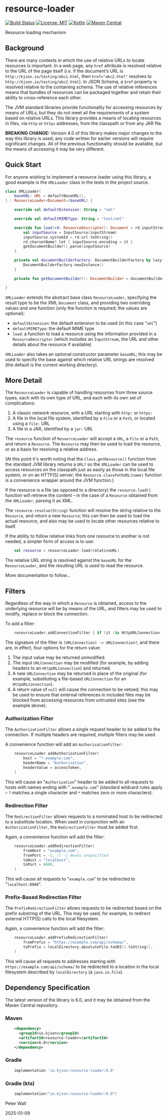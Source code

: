# resource-loader

[![Build Status](https://github.com/pwall567/resource-loader/actions/workflows/build.yml/badge.svg)](https://github.com/pwall567/resource-loader/actions/workflows/build.yml)
[![License: MIT](https://img.shields.io/badge/License-MIT-yellow.svg)](https://opensource.org/licenses/MIT)
[![Kotlin](https://img.shields.io/static/v1?label=Kotlin&message=v1.9.24&color=7f52ff&logo=kotlin&logoColor=7f52ff)](https://github.com/JetBrains/kotlin/releases/tag/v1.9.24)
[![Maven Central](https://img.shields.io/maven-central/v/io.kjson/resource-loader?label=Maven%20Central)](https://search.maven.org/search?q=g:%22io.kjson%22%20AND%20a:%22resource-loader%22)

Resource loading mechanism

## Background

There are many contexts in which the use of relative URLs to locate resources is important.
In a web page, any `href` attribute is resolved relative to the URL of the page itself (_i.e._ if the document&rsquo;s
URL is `http://kjson.io/testing/abc1.html`, then `href="abc2.html"` resolves to `http://kjson.io/testing/abc2.html`).
In JSON Schema, a `$ref` property is resolved relative to the containing schema.
The use of relative references means that bundles of resources can be packaged together and retain their ability to
cross-reference each other.

The JVM standard libraries provide functionality for accessing resources by means of URLs, but they do not meet all the
requirements of a system based on relative URLs.
This library provides a means of locating resources in files, via `http` or `https` addresses, from the classpath or
from any JAR file.

**BREAKING CHANGE:** Version 4.0 of this library makes major changes to the way this library is used; any code written
for earlier versions will require significant changes.
All of the previous functionality should be available, but the means of accessing it may be very different.

## Quick Start

For anyone wishing to implement a resource loader using this library, a good example is the `XMLLoader` class in the
tests in the project source.

```kotlin
class XMLLoader(
    baseURL: URL = defaultBaseURL(),
) : ResourceLoader<Document>(baseURL) {

    override val defaultExtension: String = "xml"

    override val defaultMIMEType: String = "text/xml"

    override fun load(rd: ResourceDescriptor): Document = rd.inputStream.use { inputStream ->
        val inputSource = InputSource(inputStream)
        inputSource.systemId = rd.url.toString()
        rd.charsetName?.let { inputSource.encoding = it }
        getDocumentBuilder().parse(inputSource)
    }

    private val documentBuilderFactory: DocumentBuilderFactory by lazy {
        DocumentBuilderFactory.newInstance()
    }

    private fun getDocumentBuilder(): DocumentBuilder = documentBuilderFactory.newDocumentBuilder()

}
```

`XMLLoader` extends the abstract base class `ResourceLoader`, specifying the result type to be the XML `Document` class,
  and providing two overriding values and one function (only the function is required; the values are optional):
- `defaultExtension`: the default extension to be used (in this case &ldquo;`xml`&rdquo;)
- `defaultMIMEType`: the default MIME type
- `load`: a function to load a resource using the information provided in a `ResourceDescriptor` (which includes an
  `InputStream`, the URL and other details about the resource if available)

`XMLLoader` also takes an optional constructor parameter `baseURL`; this may be used to specify the base against which
relative URL strings are resolved (the default is the current working directory).

## More Detail

The `ResourceLoader` is capable of handling resources from three source types, each with its own type of URL, and each
with its own set of complications:
1. A classic network resource, with a URL starting with `http:` or `https:`
2. A file in the local file system, identified by a `File` or a `Path`, or located using a `file:` URL
3. A file in a JAR, identified by a `jar:` URL

The `resource` function of `ResourceLoader` will accept a <span title="java.net.URL">`URL`</span>, a
<span title="java.io.File">`File`</span> or a <span title="java.nio.file.Path">`Path`</span>, and return a `Resource`.
The `Resource` may then be used to load the resource, or as a basis for resolving a relative address.

(At this point it's worth noting that the `Class.getResource()` function from the standard JVM library returns a `URL?`
so the `XMLLoader` can be used to access resources on the classpath just as easily as those in the local file system, or
on an HTTP(S) server; the `Resource.classPathURL(name)` function is a convenience wrapper around the JVM function.)

If the resource is a file (as opposed to a directory) the `resource.load()` function will retrieve the content &ndash;
in the case of a `Resource` obtained from the `XMLLoader`, parsing it as XML.

The `resource.resolve(String)` function will resolve the string relative to the `Resource`, and return a new `Resource`;
this can then be used to load the actual resource, and also may be used to locate other resources relative to itself.

If the ability to follow relative links from one resource to another is not needed, a simpler form of access is to use:
```kotlin
    val resource = resourceLoader.load(relativeURL)
```
The relative URL string is resolved against the `baseURL` for the `ResourceLoader`, and the resulting URL is used to
read the resource.

More documentation to follow...

## Filters

Regardless of the way in which a `Resource` is obtained, access to the underlying resource will be by means of the URL,
and filters may be used to modify, replace or block the connection.

To add a filter:
```kotlin
    resourceLoader.addConnectionFilter { if (it !is HttpURLConnection || it.url.host in acceptableHosts) it else null }
```

The signature of the filter is `(URLConnection) -> URLConnection?`, and there are, in effect, four options for the
return value:
1. The input value may be returned unmodified.
2. The input `URLConnection` may be modified (for example, by adding headers to an `HttpURLConnection`) and returned.
3. A new `URLConnection` may be returned in place of the original (for example, substituting a file-based
   `URLConnection` for an `HttpURLConnection`).
4. A return value of `null` will cause the connection to be vetoed; this may be used to ensure that external references
   in included files may be blocked from accessing resources from untrusted sites (see the example above).

### Authorization Filter

The `AuthorizationFilter` allows a single request header to be added to the connection.
If multiple headers are required, multiple filters may be used.

A convenience function will add an `AuthorizationFilter`:
```kotlin
    resourceLoader.addAuthorizationFilter(
        host = "*.example.com",
        headerName = "Authorization",
        headerValue = accessToken,
    )
```
This will cause an "`Authorization`" header to be added to all requests to hosts with names ending with
&ldquo;`.example.com`&rdquo; (standard wildcard rules apply &ndash; `?` matches a single character and `*` matches zero
or more characters).

### Redirection Filter

The `RedirectionFilter` allows requests to a nominated host to be redirected to a substitute location.
When used in conjunction with an `AuthorizationFilter`, the `RedirectionFilter` must be added first.

Again, a convenience function will add the filter:
```kotlin
    resourceLoader.addRedirectionFilter(
        fromHost = "example.com",
        fromPort = -1, // -1 means unspecified
        toHost = "localhost",
        toPort = 8080,
    )
```
This will cause all requests to "`example.com`" to be redirected to "`localhost:8080`".

### Prefix-Based Redirection Filter

The `PrefixRedirectionFilter` allows requests to be redirected based on the prefix substring of the URL.
This may be used, for example, to redirect external HTTP(S) calls to the local filesystem.

Again, a convenience function will add the filter:
```kotlin
    resourceLoader.addPrefixRedirectionFilter(
        fromPrefix = "https://example.com/api/schema/",
        toPrefix = localDirectory.absoluteFile.toURI().toString(),
    )
```
This will cause all requests to addresses starting with `https://example.com/api/schema/` to be redirected to a location
in the local filesystem described by `localDirectory` (a `java.io.File`).

## Dependency Specification

The latest version of the library is 6.0, and it may be obtained from the Maven Central repository.

### Maven
```xml
    <dependency>
      <groupId>io.kjson</groupId>
      <artifactId>resource-loader</artifactId>
      <version>6.0</version>
    </dependency>
```
### Gradle
```groovy
    implementation 'io.kjson:resource-loader:6.0'
```
### Gradle (kts)
```kotlin
    implementation("io.kjson:resource-loader:6.0")
```

Peter Wall

2025-01-09
